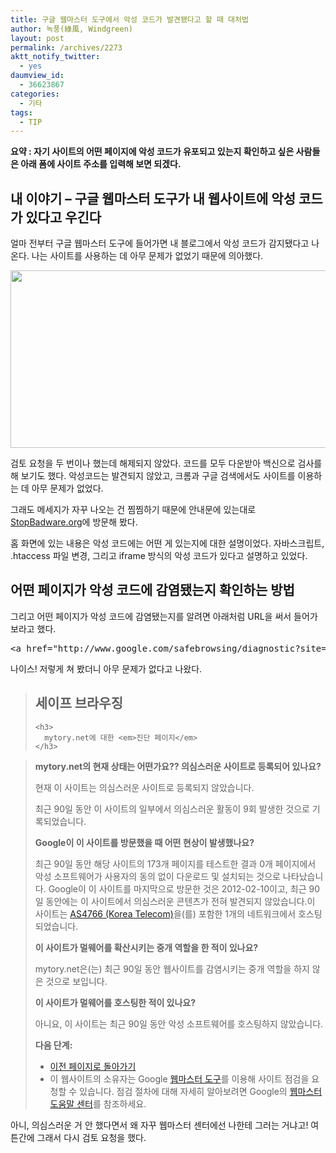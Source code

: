 ```yaml
---
title: 구글 웹마스터 도구에서 악성 코드가 발견됐다고 할 때 대처법
author: 녹풍(綠風, Windgreen)
layout: post
permalink: /archives/2273
aktt_notify_twitter:
  - yes
daumview_id:
  - 36623867
categories:
  - 기타
tags:
  - TIP
---
```

**요약 : 자기 사이트의 어떤 페이지에 악성 코드가 유포되고 있는지 확인하고 싶은 사람들은 아래 폼에 사이트 주소를 입력해 보면 되겠다.**

## 내 이야기 &#8211; 구글 웹마스터 도구가 내 웹사이트에 악성 코드가 있다고 우긴다

얼마 전부터 구글 웹마스터 도구에 들어가면 내 블로그에서 악성 코드가 감지됐다고 나온다. 나는 사이트를 사용하는 데 아무 문제가 없었기 때문에 의아했다.

<img class="aligncenter" src="http://dl.dropbox.com/u/15546257/blog/mytory/google_webmaster_badware_alert.jpg" alt="" width="553" height="284" />

검토 요청을 두 번이나 했는데 해제되지 않았다. 코드를 모두 다운받아 백신으로 검사를 해 보기도 했다. 악성코드는 발견되지 않았고, 크롬과 구글 검색에서도 사이트를 이용하는 데 아무 문제가 없었다.

그래도 메세지가 자꾸 나오는 건 찜찜하기 때문에 안내문에 있는대로 [StopBadware.org][1]에 방문해 봤다.

홈 화면에 있는 내용은 악성 코드에는 어떤 게 있는지에 대한 설명이었다. 자바스크립트, .htaccess 파일 변경, 그리고 iframe 방식의 악성 코드가 있다고 설명하고 있었다.

## 어떤 페이지가 악성 코드에 감염됐는지 확인하는 방법

그리고 어떤 페이지가 악성 코드에 감염됐는지를 알려면 아래처럼 URL을 써서 들어가 보라고 했다.

<pre>&lt;a href="http://www.google.com/safebrowsing/diagnostic?site=mytory.net"&gt;http://www.google.com/safebrowsing/diagnostic?site=mytory.net&lt;/a&gt;</pre>

나이스! 저렇게 쳐 봤더니 아무 문제가 없다고 나왔다.

<div id="header">
  <blockquote>
    <h2>
      세이프 브라우징
    </h2>
    
    <h3>
      mytory.net에 대한 <em>진단 페이지</em>
    </h3>
  </blockquote>
</div>

> **mytory.net의 현재 상태는 어떤가요?? 의심스러운 사이트로 등록되어 있나요?**
> 
> 현재 이 사이트는 의심스러운 사이트로 등록되지 않았습니다.
> 
> 최근 90일 동안 이 사이트의 일부에서 의심스러운 활동이 9회 발생한 것으로 기록되었습니다.
> 
> **Google이 이 사이트를 방문했을 때 어떤 현상이 발생했나요?**
> 
> 최근 90일 동안 해당 사이트의 173개 페이지를 테스트한 결과 0개 페이지에서 악성 소프트웨어가 사용자의 동의 없이 다운로드 및 설치되는 것으로 나타났습니다. Google이 이 사이트를 마지막으로 방문한 것은 2012-02-10이고, 최근 90일 동안에는 이 사이트에서 의심스러운 콘텐츠가 전혀 발견되지 않았습니다.이 사이트는 [AS4766 (Korea Telecom)][2]을(를) 포함한 1개의 네트워크에서 호스팅되었습니다.
> 
> **이 사이트가 멀웨어를 확산시키는 중개 역할을 한 적이 있나요?**
> 
> mytory.net은(는) 최근 90일 동안 웹사이트를 감염시키는 중개 역할을 하지 않은 것으로 보입니다.
> 
> **이 사이트가 멀웨어를 호스팅한 적이 있나요?**
> 
> 아니요, 이 사이트는 최근 90일 동안 악성 소프트웨어를 호스팅하지 않았습니다.
> 
> **다음 단계:**
> 
> *   [이전 페이지로 돌아가기][3]
> *   이 웹사이트의 소유자는 Google [웹마스터 도구][4]를 이용해 사이트 점검을 요청할 수 있습니다. 점검 절차에 대해 자세히 알아보려면 Google의 [웹마스터 도움말 센터][5]를 참조하세요.

아니, 의심스러운 거 안 했다면서 왜 자꾸 웹마스터 센터에선 나한테 그러는 거냐고! 여튼간에 그래서 다시 검토 요청을 했다.

 [1]: http://www.stopbadware.org/
 [2]: http://www.google.com/safebrowsing/diagnostic?site=AS:4766
 [3]: http://www.google.com/safebrowsing/diagnostic?site=mytory.net#
 [4]: http://www.google.com/webmasters/tools/
 [5]: http://www.google.com/support/webmasters/bin/answer.py?answer=45432